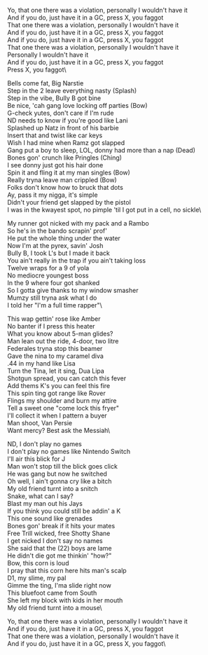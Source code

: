  Yo, that one there was a violation, personally I wouldn't have it\
  And if you do, just have it in a GC, press X, you faggot\
  That one there was a violation, personally I wouldn't have it\
  And if you do, just have it in a GC, press X, you faggot\
  And if you do, just have it in a GC, press X, you faggot\
  That one there was a violation, personally I wouldn't have it\
  Personally I wouldn't have it\
  And if you do, just have it in a GC, press X, you faggot\
  Press X, you faggot\
 
  Bells come fat, Big Narstie\
  Step in the 2 leave everything nasty (Splash)\
  Step in the vibe, Bully B got bine\
  Be nice, 'cah gang love locking off parties (Bow)\
  G-check yutes, don't care if I'm rude\
  ND needs to know if you're good like Lani\
  Splashed up Natz in front of his barbie\
  Insert that and twist like car keys\
  Wish I had mine when Ramz got slapped\
  Gang put a boy to sleep, LOL, donny had more than a nap (Dead)\
  Bones gon' crunch like Pringles (Ching)\
  I see donny just got his hair done\
  Spin it and fling it at my man singles (Bow)\
  Really tryna leave man crippled (Bow)\
  Folks don't know how to bruck that dots\
  Ay, pass it my nigga, it's simple\
  Didn't your friend get slapped by the pistol\
  I was in the kwayest spot, no pimple 'til I got put in a cell, no sickle\

  My runner got nicked with my pack and a Rambo\
  So he's in the bando scrapin' prof'\
  He put the whole thing under the water\
  Now I'm at the pyrex, savin' Josh\
  Bully B, I took L's but I made it back\
  You ain't really in the trap if you ain't taking loss\
  Twelve wraps for a 9 of yola\
  No mediocre youngest boss\
  In the 9 where four got shanked\
  So I gotta give thanks to my window smasher\
  Mumzy still tryna ask what I do\
  I told her "I'm a full time rapper"\
 
  This wap gettin' rose like Amber\
  No banter if I press this heater\
  What you know about 5-man glides?\
  Man lean out the ride, 4-door, two litre\
  Federales tryna stop this beamer\
  Gave the nina to my caramel diva\
  .44 in my hand like Lisa\
  Turn the Tina, let it sing, Dua Lipa\
  Shotgun spread, you can catch this fever\
  Add thems K's you can feel this fire\
  This spin ting got range like Rover\
  Flings my shoulder and burn my attire\
  Tell a sweet one "come lock this fryer"\
  I'll collect it when I pattern a buyer\
  Man shoot, Van Persie\
  Want mercy? Best ask the Messiah\
  
  ND, I don't play no games\
  I don't play no games like Nintendo Switch\
  I'll air this blick for J\
  Man won't stop till the blick goes click\
  He was gang but now he switched\
  Oh well, I ain't gonna cry like a bitch\
  My old friend turnt into a snitch\
  Snake, what can I say?\
  Blast my man out his Jays\
  If you think you could still be addin' a K\
  This one sound like grenades\
  Bones gon' break if it hits your mates\
  Free Trill wicked, free Shotty Shane\
  I get nicked I don't say no names\
  She said that the (22) boys are lame\
  He didn't die got me thinkin' "how?"\
  Bow, this corn is loud\
  I pray that this corn here hits man's scalp\
  D1, my slime, my pal\
  Gimme the ting, I'ma slide right now\
  This bluefoot came from South\
  She left my block with kids in her mouth\
  My old friend turnt into a mouse\

  Yo, that one there was a violation, personally I wouldn't have it\
  And if you do, just have it in a GC, press X, you faggot\
  That one there was a violation, personally I wouldn't have it\
  And if you do, just have it in a GC, press X, you faggot\
